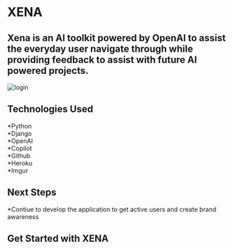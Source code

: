# **XENA**

## Xena is an AI toolkit powered by OpenAI to assist the everyday user navigate through while providing feedback to assist with future AI powered projects.

![login](https://i.imgur.com/rlDuaES.png)

## Technologies Used
*Python <br>
*Django <br>
*OpenAI <br>
*Copilot <br>
*Github <br>
*Heroku <br>
*Imgur


## Next Steps
*Contiue to develop the application to get active users and create brand awareness<br>


## Get Started with XENA